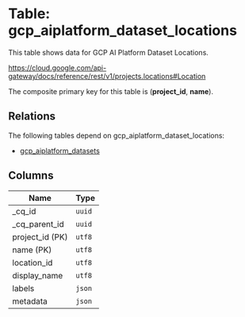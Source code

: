 # Table: gcp_aiplatform_dataset_locations

This table shows data for GCP AI Platform Dataset Locations.

https://cloud.google.com/api-gateway/docs/reference/rest/v1/projects.locations#Location

The composite primary key for this table is (**project_id**, **name**).

## Relations

The following tables depend on gcp_aiplatform_dataset_locations:
  - [gcp_aiplatform_datasets](gcp_aiplatform_datasets)

## Columns

| Name          | Type          |
| ------------- | ------------- |
|_cq_id|`uuid`|
|_cq_parent_id|`uuid`|
|project_id (PK)|`utf8`|
|name (PK)|`utf8`|
|location_id|`utf8`|
|display_name|`utf8`|
|labels|`json`|
|metadata|`json`|
